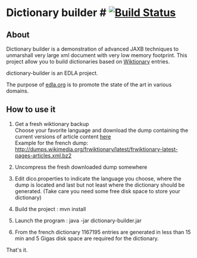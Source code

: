 # Dictionary builder # [![Build Status](https://buildhive.cloudbees.com/job/newca12/job/dictionary-builder/badge/icon)](https://buildhive.cloudbees.com/job/newca12/job/dictionary-builder/)
## About ##
Dictionary builder is a demonstration of advanced JAXB techniques to unmarshall very large xml document with very low memory footprint. 
This project allow you to build dictionaries based on [Wiktionary](http://www.wiktionary.org/) entries.   

dictionary-builder is an EDLA project.

The purpose of [edla.org](http://www.edla.org) is to promote the state of the art in various domains.

## How to use it ##

1. Get a fresh wiktionary backup   
Choose your favorite language and download the dump containing the current versions of article content [here](http://download.wikimedia.org/backup-index.html)  
Example for the french dump:  
http://dumps.wikimedia.org/frwiktionary/latest/frwiktionary-latest-pages-articles.xml.bz2

2. Uncompress the fresh downloaded dump somewhere

3. Edit dico.properties to indicate the language you choose, where the dump is located and last but not least where the dictionary should be generated. (Take care you need some free disk space to store your dictionary)

4. Build the project : mvn install

5. Launch the program :  java -jar dictionary-builder.jar

6. From the french dictionary 1167195 entries are generated in less than 15 min and 5 Gigas disk space are required for the dictionary.  

That's it.
